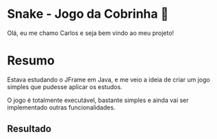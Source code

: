 # Snake - Jogo da Cobrinha 🐍

Olá, eu me chamo Carlos e seja bem vindo ao meu projeto!

# Resumo

Estava estudando o JFrame em Java, e me veio a ideia de criar um jogo simples que pudesse aplicar os estudos.



O jogo é totalmente executável, bastante simples e ainda vai ser implementado outras funcionalidades.

## Resultado
